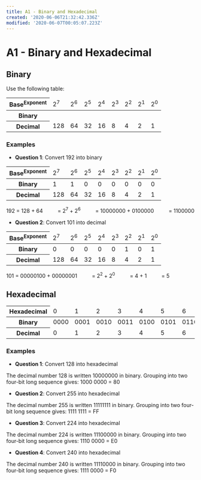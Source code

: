 ```yaml
---
title: A1 - Binary and Hexadecimal
created: '2020-06-06T21:32:42.336Z'
modified: '2020-06-07T00:05:07.223Z'
---
```


# A1 - Binary and Hexadecimal

## Binary
Use the following table:
<table>
  <thead>
    <tr>
      <th>Base<sup>Exponent</sup></th>
      <td>2<sup>7</sup></td>
      <td>2<sup>6</sup></td>
      <td>2<sup>5</sup></td>
      <td>2<sup>4</sup></td>
      <td>2<sup>3</sup></td>
      <td>2<sup>2</sup></td>
      <td>2<sup>1</sup></td>
      <td>2<sup>0</sup></td>
    </tr>
  </thead>
  <tbody>
    <tr>
    	<th>Binary</th>
      <td></td>
    	<td></td>
    	<td></td>
    	<td></td>
    	<td></td>
    	<td></td>
    	<td></td>
      <td></td>
    </tr>
    <tr>
    	<th>Decimal</th>
      <td>128</td>
    	<td>64</td>
    	<td>32</td>
    	<td>16</td>
    	<td>8</td>
    	<td>4</td>
    	<td>2</td>
      <td>1</td>
    </tr>
  </tbody>
</table>

### Examples

- **Question 1**: Convert 192 into binary

<table>
  <thead>
    <tr>
      <th>Base<sup>Exponent</sup></th>
      <td>2<sup>7</sup></td>
      <td>2<sup>6</sup></td>
      <td>2<sup>5</sup></td>
      <td>2<sup>4</sup></td>
      <td>2<sup>3</sup></td>
      <td>2<sup>2</sup></td>
      <td>2<sup>1</sup></td>
      <td>2<sup>0</sup></td>
    </tr>
  </thead>
  <tbody>
    <tr>
    	<th>Binary</th>
      <td>1</td>
    	<td>1</td>
    	<td>0</td>
    	<td>0</td>
    	<td>0</td>
    	<td>0</td>
    	<td>0</td>
      <td>0</td>
    </tr>
    <tr>
    	<th>Decimal</th>
      <td>128</td>
    	<td>64</td>
    	<td>32</td>
    	<td>16</td>
    	<td>8</td>
    	<td>4</td>
    	<td>2</td>
      <td>1</td>
    </tr>
  </tbody>
</table>

192 = 128 + 64
&#8239;&#8239;&#8239;&#8239;&#8239;&#8239;&#8239;&#8239;&#8239;&#8239;&#8239;&#8239;&#8239;&#8239;= 2<sup>7</sup> + 2<sup>6</sup>
&#8239;&#8239;&#8239;&#8239;&#8239;&#8239;&#8239;&#8239;&#8239;&#8239;&#8239;&#8239;&#8239;&#8239;= 10000000 + 0100000
&#8239;&#8239;&#8239;&#8239;&#8239;&#8239;&#8239;&#8239;&#8239;&#8239;&#8239;&#8239;&#8239;&#8239;= 1100000

- **Question 2**: Convert 101 into decimal

<table>
  <thead>
    <tr>
      <th>Base<sup>Exponent</sup></th>
      <td>2<sup>7</sup></td>
      <td>2<sup>6</sup></td>
      <td>2<sup>5</sup></td>
      <td>2<sup>4</sup></td>
      <td>2<sup>3</sup></td>
      <td>2<sup>2</sup></td>
      <td>2<sup>1</sup></td>
      <td>2<sup>0</sup></td>
    </tr>
  </thead>
  <tbody>
    <tr>
    	<th>Binary</th>
      <td>0</td>
    	<td>0</td>
    	<td>0</td>
    	<td>0</td>
    	<td>0</td>
    	<td>1</td>
    	<td>0</td>
      <td>1</td>
    </tr>
    <tr>
    	<th>Decimal</th>
      <td>128</td>
    	<td>64</td>
    	<td>32</td>
    	<td>16</td>
    	<td>8</td>
    	<td>4</td>
    	<td>2</td>
      <td>1</td>
    </tr>
  </tbody>
</table>

101 = 00000100 + 00000001
&#8239;&#8239;&#8239;&#8239;&#8239;&#8239;&#8239;&#8239;&#8239;&#8239;&#8239;&#8239;&#8239;&#8239;= 2<sup>2</sup> + 2<sup>0</sup>
&#8239;&#8239;&#8239;&#8239;&#8239;&#8239;&#8239;&#8239;&#8239;&#8239;&#8239;&#8239;&#8239;&#8239;= 4 + 1
&#8239;&#8239;&#8239;&#8239;&#8239;&#8239;&#8239;&#8239;&#8239;&#8239;&#8239;&#8239;&#8239;&#8239;= 5

## Hexadecimal

<table>
  <thead>
    <tr>
      <th>Hexadecimal</th>
      <td>0</td>
      <td>1</td>
      <td>2</td>
      <td>3</td>
      <td>4</td>
      <td>5</td>
      <td>6</td>
      <td>7</td>
      <td>8</td>
      <td>9</td>
      <td>A</td>
      <td>B</td>
      <td>C</td>
      <td>D</td>
      <td>E</td>
      <td>F</td>
    </tr>
  </thead>
  <tbody>
    <tr>
    	<th>Binary</th>
      <td>0000</td>
      <td>0001</td>
      <td>0010</td>
      <td>0011</td>
      <td>0100</td>
      <td>0101</td>
      <td>0110</td>
      <td>0111</td>
      <td>1000</td>
      <td>1001</td>
      <td>1010</td>
      <td>1011</td>
      <td>1100</td>
      <td>1101</td>
      <td>1110</td>
      <td>1111</td>
    </tr>
    <tr>
    	<th>Decimal</th>
      <td>0</td>
      <td>1</td>
      <td>2</td>
      <td>3</td>
      <td>4</td>
      <td>5</td>
      <td>6</td>
      <td>7</td>
      <td>8</td>
      <td>9</td>
      <td>10</td>
      <td>11</td>
      <td>12</td>
      <td>13</td>
      <td>14</td>
      <td>15</td>
    </tr>
  </tbody>
</table>

### Examples

- **Question 1**: Convert 128 into hexadecimal

The decimal number 128 is written 10000000 in binary. Grouping into two four-bit long sequence gives:
1000 0000 = 80

- **Question 2**: Convert 255 into hexadecimal

The decimal number 255 is written 11111111 in binary. Grouping into two four-bit long sequence gives:
1111 1111 = FF

- **Question 3**: Convert 224 into hexadecimal

The decimal number 224 is written 11100000 in binary. Grouping into two four-bit long sequence gives:
1110 0000 = E0

- **Question 4**: Convert 240 into hexadecimal

The decimal number 240 is written 11110000 in binary. Grouping into two four-bit long sequence gives:
1111 0000 = F0
